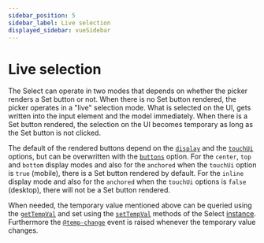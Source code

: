 ```yaml
---
sidebar_position: 5
sidebar_label: Live selection
displayed_sidebar: vueSidebar
---
```


# Live selection

The Select can operate in two modes that depends on whether the picker renders a Set button or not. When there is no Set button rendered, the picker operates in a "live" selection mode. What is selected on the UI, gets written into the input element and the model immediately. When there is a Set button rendered, the selection on the UI becomes temporary as long as the Set button is not clicked.

The default of the rendered buttons depend on the [`display`](./api#opt-display) and the [`touchUi`](./api#opt-touchUI) options, but can be overwritten with the [`buttons`](./api#opt-buttons) option. For the `center`, `top` and `bottom` display modes and also for the `anchored` when the `touchUi` option is `true` (mobile), there is a Set button rendered by default. For the `inline` display mode and also for the `anchored` when the `touchUi` options is `false` (desktop), there will not be a Set button rendered.

When needed, the temporary value mentioned above can be queried using the [`getTempVal`](./api#method-getTempVal) and set using the [`setTempVal`](./api#method-setTempVal) methods of the Select [instance](../core-concepts/instance). Furthermore the [`@temp-change`](./api#event-onTempChange) event is raised whenever the temporary value changes.
